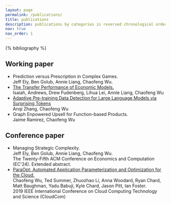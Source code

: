 ```yaml
---
layout: page
permalink: /publications/
title: publications
description: publications by categories in reversed chronological order. generated by jekyll-scholar.
nav: true
nav_order: 1
---
```


<!-- _pages/publications.md -->
<div class="publications">
{% bibliography %}
</div>

## Working paper

- Prediction versus Prescription in Complex Games.  
  Jeff Ely, Ben Golub, Annie Liang, Chaofeng Wu.
- [The Transfer Performance of Economic Models.](https://arxiv.org/abs/2202.04796)  
  Isaiah, Andrews, Drew Fudenberg, Lihua Lei, Annie Liang, Chaofeng Wu
- [Adaptive Pre-training Data Detection for Large Language Models via Surprising Tokens](https://arxiv.org/abs/2407.21248)  
  Anqi Zhang, Chaofeng Wu
- Graph Enpowered Upsell for Function-based Products.  
  Jaime Ramirez, Chaofeng Wu

## Conference paper

- Managing Strategic Complexity.  
  Jeff Ely, Ben Golub, Annie Liang, Chaofeng Wu.  
  The Twenty-Fifth ACM Conference on Economics and Computation (EC'24). Extended abstract.
- [ParaOpt: Automated Application Parameterization and Optimization for the Cloud.](https://www.researchgate.net/publication/338945504_ParaOpt_Automated_Application_Parameterization_and_Optimization_for_the_Cloud)  
  Chaofeng Wu, Ted Summer, Zhuozhao Li, Anna Woodard, Ryan Chard, Matt Baughman, Yadu Babuji, Kyle Chard, Jason Pitt, Ian Foster.  
  2019 IEEE International Conference on Cloud Computing Technology and Science (CloudCom)
